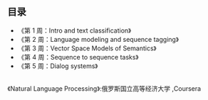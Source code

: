 ## 目录
* 《第 1 周：Intro and text classification》
* 《第 2 周：Language modeling and sequence tagging》
* 《第 3 周：Vector Space Models of Semantics》
* 《第 4 周：Sequence to sequence tasks》
* 《第 5 周：Dialog systems》

<br/>
《Natural Language Processing》:俄罗斯国立高等经济大学 ,Coursera
